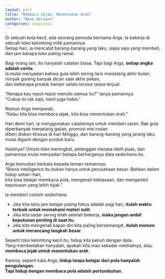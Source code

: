 ```yaml
---
layout: post
title: "Membaca Jejak, Menentukan Arah"
author: "Nono Heryana"
categories: inspirasi
---
```


Di sebuah kota kecil, ada seorang pemuda bernama Arga. Ia bekerja di sebuah toko kelontong milik pamannya.  
Setiap hari, ia mencatat barang-barang yang laku, siapa saja yang membeli, dan jam berapa toko paling ramai.  

Bagi orang lain, itu hanyalah catatan biasa. Tapi bagi Arga, **setiap angka adalah cerita**.  
Ia mulai menyadari bahwa gula lebih sering laris menjelang akhir bulan, minyak goreng banyak dicari saat akhir pekan,  
dan beberapa produk hampir selalu tersisa tanpa terjual.  

“Kenapa kau repot-repot menulis semua itu?” tanya pamannya.  
“Cukup isi rak saja, nanti juga habis.”  

Namun Arga menjawab,  
“Kalau kita bisa membaca jejak, kita bisa menentukan arah.”  

Hari demi hari, ia menggunakan catatannya untuk memberi saran. Rak gula diperbanyak menjelang gajian, promosi mie instan  
diberi diskon khusus di hari Minggu, dan barang-barang yang jarang laku mulai diganti dengan produk baru.  

Hasilnya? Omzet toko meningkat, pelanggan merasa lebih puas, dan pamannya mulai menyadari betapa berharganya data sederhana itu.  

Arga kemudian berkata kepada teman-temannya:  
“Bisnis intelligence itu bukan hanya untuk perusahaan besar. Bahkan dalam hidup sehari-hari,  
kita bisa belajar membaca pola, mengenali kebiasaan, dan mengambil keputusan yang lebih bijak.”  

Ia memberi contoh sederhana:  
- Jika kita tahu jam belajar paling fokus adalah pagi hari, **itulah waktu terbaik untuk memahami materi sulit**.  
- Jika kita sadar sering lelah setelah bekerja, **maka jangan ambil keputusan penting di saat itu**.  
- Jika kita mengenali kapan diri kita paling bersemangat, **itulah momen untuk merancang langkah besar**.  

Seperti toko kelontong kecil itu, hidup kita penuh dengan data.  
Yang membedakan hanyalah, apakah kita mau sekadar melihatnya, atau **membaca jejak untuk menentukan arah**.  

Karena, seperti kata Arga, **hidup tanpa belajar dari pola hanyalah pengulangan.  
Tapi hidup dengan membaca pola adalah pertumbuhan.**  
